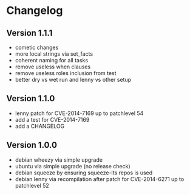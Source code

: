 # Changelog

## Version 1.1.1

* cometic changes
* more local strings via set_facts
* coherent naming for all tasks
* remove useless when clauses
* remove useless roles inclusion from test
* better dry vs wet run and lenny vs other setup

## Version 1.1.0

* lenny patch for CVE-2014-7169 up to patchlevel 54
* add a test for CVE-2014-7169
* add a CHANGELOG

## Version 1.0.0

* debian wheezy via simple upgrade
* ubuntu via simple upgrade (no release check)
* debian squeeze by ensuring squeeze-lts repos is used
* debian lenny via recompilation after patch for CVE-2014-6271 up to
  patchlevel 52
